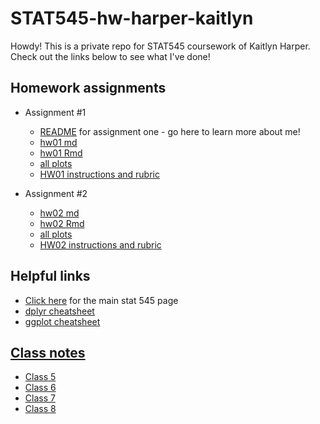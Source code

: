 # STAT545-hw-harper-kaitlyn

Howdy! This is a private repo for STAT545 coursework of Kaitlyn Harper. Check out the links below to see what I've done! 

## Homework assignments

- Assignment #1
    + [README](https://github.com/oktokat/STAT545-hw01-harper-kaitlyn) for assignment one - go here to learn more about me!
    + [hw01 md](https://github.com/oktokat/STAT545-hw01-harper-kaitlyn/blob/master/hw01_gapminder.md)
    + [hw01 Rmd](https://github.com/oktokat/STAT545-hw01-harper-kaitlyn/blob/master/hw01_gapminder.Rmd)
    + [all plots](https://github.com/oktokat/STAT545-hw01-harper-kaitlyn/blob/master/hw01_gapminder_files/figure-html/plot1-1.png)
    + [HW01 instructions and rubric](http://stat545.com/hw01_edit-README.html)
  
  
- Assignment #2
    + [hw02 md](https://github.com/oktokat/STAT545-hw-harper-kaitlyn/blob/master/hw02/hw02.md)
    + [hw02 Rmd](https://github.com/oktokat/STAT545-hw-harper-kaitlyn/blob/master/hw02/hw02.Rmd)
    + [all plots](https://github.com/oktokat/STAT545-hw-harper-kaitlyn/tree/master/hw02/hw02_files/figure-markdown_github-ascii_identifiers)
    + [HW02 instructions and rubric](http://stat545.com/hw02_explore-gapminder-dplyr.html)

## Helpful links 
- [Click here](http://stat545.com/) for the main stat 545 page
- [dplyr cheatsheet](https://www.rstudio.com/wp-content/uploads/2015/02/data-wrangling-cheatsheet.pdf)
- [ggplot cheatsheet](https://www.rstudio.com/wp-content/uploads/2015/03/ggplot2-cheatsheet.pdf)

## [Class notes](https://github.com/oktokat/STAT545-hw-harper-kaitlyn/tree/master/Class%20notes)
- [Class 5](https://github.com/oktokat/STAT545-hw-harper-kaitlyn/blob/master/Class%20notes/cm005-notes_and_exercises.rmd)
- [Class 6](https://github.com/oktokat/STAT545-hw-harper-kaitlyn/blob/master/Class%20notes/cm006-notes_and_exercises.rmd)
- [Class 7](https://github.com/oktokat/STAT545-hw-harper-kaitlyn/blob/master/Class%20notes/cm007-notes_and_exercises.rmd)
- [Class 8](https://github.com/oktokat/STAT545-hw-harper-kaitlyn/blob/master/Class%20notes/cm008-notes_and_exercises.rmd) 
